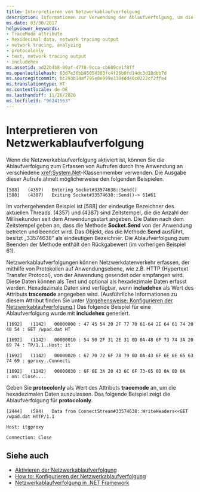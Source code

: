 ```yaml
---
title: Interpretieren von Netzwerkablaufverfolgung
description: Informationen zur Verwendung der Ablaufverfolgung, um die Aufrufe zu erfassen, die Ihre Anwendung an verschiedene Member der System.Net-Klasse im .NET Framework sendet
ms.date: 03/30/2017
helpviewer_keywords:
- TraceMode attribute
- hexidecimal data, network tracing output
- network tracing, analyzing
- protocolonly
- text, network tracing output
- includehex
ms.assetid: ad22b4b8-00af-4778-9cca-cb609ce1f8ff
ms.openlocfilehash: 63d7e36bb95054303fc4f26b0fd14dc3d10dbb7d
ms.sourcegitcommit: bc293b14af795e0e999e3304dd40c0222cf2ffe4
ms.translationtype: HT
ms.contentlocale: de-DE
ms.lasthandoff: 11/26/2020
ms.locfileid: "96241563"
---
```

# <a name="interpreting-network-tracing"></a>Interpretieren von Netzwerkablaufverfolgung

Wenn die Netzwerkablaufverfolgung aktiviert ist, können Sie die Ablaufverfolgung zum Erfassen von Aufrufen durch Ihre Anwendung an verschiedene <xref:System.Net>-Klassenmember verwenden. Die Ausgabe dieser Aufrufe ähnelt möglicherweise den folgenden Beispielen.  
  
```output
[588]   (4357)   Entering Socket#33574638::Send()  
[588]   (4387)   Exiting Socket#33574638::Send()-> 61#61
```  
  
 Im vorhergehenden Beispiel ist [588] der eindeutige Bezeichner des aktuellen Threads. (4357) und (4387) sind Zeitstempel, die die Anzahl der Millisekunden seit dem Anwendungsstart angeben. Die Daten nach dem Zeitstempel geben an, dass die Methode **Socket.Send** von der Anwendung betreten und beendet wird. Das Objekt, das die Methode **Send** ausführt, besitzt „33574638“ als eindeutigen Bezeichner. Die Ablaufverfolgung zum Beenden der Methode enthält den Rückgabewert (im vorherigen Beispiel 61).  
  
 Netzwerkablaufverfolgungen können Netzwerkdatenverkehr erfassen, der mithilfe von Protokollen auf Anwendungsebene, wie z.B. HTTP (Hypertext Transfer Protocol), von der Anwendung gesendet oder empfangen wird. Diese Daten können als Text und optional als hexadezimale Daten erfasst werden. Hexadezimale Daten sind verfügbar, wenn **includehex** als Wert des Attributs **tracemode** angegeben wird. (Ausführliche Informationen zu diesem Attribut finden Sie unter [Vorgehensweise: Konfigurieren der Netzwerkablaufverfolgung](how-to-configure-network-tracing.md).) Das folgende Beispiel für eine Ablaufverfolgung wurde mit **includehex** generiert.  
  
 `[1692]   (1142)   00000000 : 47 45 54 20 2F 77 70 61-64 2E 64 61 74 20 48 54 : GET /wpad.dat HT`  
  
 `[1692]   (1142)   00000010 : 54 50 2F 31 2E 31 0D 0A-48 6F 73 74 3A 20 69 74 : TP/1.1..Host: it`  
  
 `[1692]   (1142)   00000020 : 67 70 72 6F 78 79 0D 0A-43 6F 6E 6E 65 63 74 69 : gproxy..Connecti`  
  
 `[1692]   (1142)   00000030 : 6F 6E 3A 20 43 6C 6F 73-65 0D 0A 0D 0A     : on: Close....`  
  
 Geben Sie **protocolonly** als Wert des Attributs **tracemode** an, um die hexadezimalen Daten auszulassen. Das folgende Beispiel zeigt die Ablaufverfolgung für **protocolonly**.  
  
 `[2444]   (594)   Data from ConnectStream#33574638::WriteHeaders<<GET /wpad.dat HTTP/1.1`  
  
 `Host: itgproxy`  
  
 `Connection: Close`  
  
## <a name="see-also"></a>Siehe auch

- [Aktivieren der Netzwerkablaufverfolgung](enabling-network-tracing.md)
- [How to: Konfigurieren der Netzwerkablaufverfolgung](how-to-configure-network-tracing.md)
- [Netzwerkablaufverfolgung in .NET Framework](network-tracing.md)
